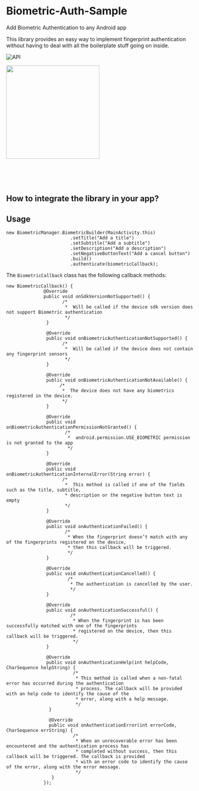 # Biometric-Auth-Sample
Add Biometric Authentication to any Android app</br>

This library provides an easy way to implement fingerprint authentication without having to deal with all the boilerplate stuff going on inside.

<img src="https://img.shields.io/badge/API-23%2B-blue.svg?style=flat" style="max-width:100%;" alt="API" data-canonical-src="https://img.shields.io/badge/API-23%2B-blue.svg?style=flat" style="max-width:100%;">


<p><a href="https://github.com/anitaa1990/Biometric-Auth-Sample/blob/master/media/1.png" target="_blank"><img src="https://github.com/anitaa1990/Biometric-Auth-Sample/blob/master/media/1.png" width="250" style="max-width:100%;"></a></p>
</br></br></br>



<h2>How to integrate the library in your app?</h2>


<h2>Usage</h2>

```
new BiometricManager.BiometricBuilder(MainActivity.this)
                        .setTitle("Add a title")
                        .setSubtitle("Add a subtitle")
                        .setDescription("Add a description")
                        .setNegativeButtonText("Add a cancel button")
                        .build()
                        .authenticate(biometricCallback);
```

The ```BiometricCallback``` class has the following callback methods:

```
new BiometricCallback() {
              @Override
              public void onSdkVersionNotSupported() {
                     /*  
                      *  Will be called if the device sdk version does not support Biometric authentication
                      */
               }

               @Override
               public void onBiometricAuthenticationNotSupported() {
                     /*  
                      *  Will be called if the device does not contain any fingerprint sensors 
                      */
               }

               @Override
               public void onBiometricAuthenticationNotAvailable() {
                    /*  
                     *  The device does not have any biometrics registered in the device.
                     */
               }

               @Override
               public void onBiometricAuthenticationPermissionNotGranted() {
                      /*  
                       *  android.permission.USE_BIOMETRIC permission is not granted to the app
                       */
               }

               @Override
               public void onBiometricAuthenticationInternalError(String error) {
                     /*  
                      *  This method is called if one of the fields such as the title, subtitle, 
                      * description or the negative button text is empty
                      */
               }

               @Override
               public void onAuthenticationFailed() {
                      /*  
                       * When the fingerprint doesn’t match with any of the fingerprints registered on the device, 
                       * then this callback will be triggered.
                       */
               }

               @Override
               public void onAuthenticationCancelled() {
                       /*  
                        * The authentication is cancelled by the user. 
                        */
               }

               @Override
               public void onAuthenticationSuccessful() {
                        /*  
                         * When the fingerprint is has been successfully matched with one of the fingerprints   
                         * registered on the device, then this callback will be triggered. 
                         */
               }

               @Override
               public void onAuthenticationHelp(int helpCode, CharSequence helpString) {
                         /*  
                          * This method is called when a non-fatal error has occurred during the authentication 
                          * process. The callback will be provided with an help code to identify the cause of the 
                          * error, along with a help message.
                          */
                }

                @Override
                public void onAuthenticationError(int errorCode, CharSequence errString) {
                         /*  
                          * When an unrecoverable error has been encountered and the authentication process has 
                          * completed without success, then this callback will be triggered. The callback is provided 
                          * with an error code to identify the cause of the error, along with the error message. 
                          */
                 }
              });

```



